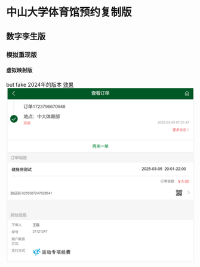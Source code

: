 # 中山大学体育馆预约复制版
## 数字孪生版
### 模拟重现版
#### 虚拟映射版
but fake
2024年的版本
[效果](./查看订单-xr.html)
![效果图](./test.png)
